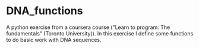# DNA_functions
A python exercise from a coursera course ("Learn to program: The fundamentals" (Toronto University)). 
In this exercise I define some functions to do basic work with DNA sequences.
